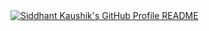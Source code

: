 <a href="https://github.com/SIDDHANTCOOKIE">
  <picture>
    <source media="(prefers-color-scheme: dark)" srcset="https://raw.githubusercontent.com/SIDDHANTCOOKIE/SIDDHANTCOOKIE/main/dark_mode.svg">
    <img alt="Siddhant Kaushik's GitHub Profile README" src="https://raw.githubusercontent.com/SIDDHANTCOOKIE/SIDDHANTCOOKIE/main/light_mode.svg">
  </picture>
</a>
